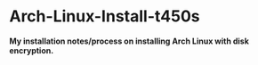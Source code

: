 # Arch-Linux-Install-t450s

<b>My installation notes/process on installing Arch Linux with disk encryption.<b>

